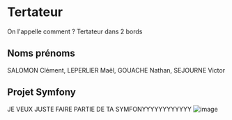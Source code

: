 # Tertateur
On l'appelle comment ?
Tertateur dans 2 bords

## Noms prénoms

SALOMON Clément, LEPERLIER Maël, GOUACHE Nathan, SEJOURNE Victor

## Projet Symfony

JE VEUX JUSTE FAIRE PARTIE DE TA SYMFONYYYYYYYYYYYY
![image](https://i.pinimg.com/736x/1a/85/42/1a8542a91efa897d9e2a5fd8774d33e2.jpg)

